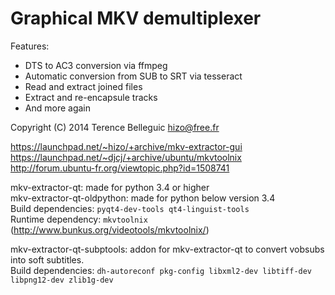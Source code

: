 Graphical MKV demultiplexer
===========================

Features:
  * DTS to AC3 conversion via ffmpeg
  * Automatic conversion from SUB to SRT via tesseract
  * Read and extract joined files
  * Extract and re-encapsule tracks
  * And more again

Copyright (C) 2014 Terence Belleguic <hizo@free.fr>

https://launchpad.net/~hizo/+archive/mkv-extractor-gui<br>
https://launchpad.net/~djcj/+archive/ubuntu/mkvtoolnix<br>
http://forum.ubuntu-fr.org/viewtopic.php?id=1508741


mkv-extractor-qt: made for python 3.4 or higher<br>
mkv-extractor-qt-oldpython: made for python below version 3.4<br>
Build dependencies: `pyqt4-dev-tools qt4-linguist-tools`<br>
Runtime dependency: `mkvtoolnix` (http://www.bunkus.org/videotools/mkvtoolnix/)

mkv-extractor-qt-subptools: addon for mkv-extractor-qt to convert vobsubs into soft subtitles.<br>
Build dependencies: `dh-autoreconf pkg-config libxml2-dev libtiff-dev libpng12-dev zlib1g-dev`
